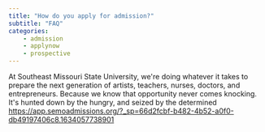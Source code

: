 ```yaml
---
title: "How do you apply for admission?"
subtitle: "FAQ"
categories:
    - admission
    - applynow
    - prospective
---
```

At Southeast Missouri State University, we're doing whatever it takes to prepare the next generation of artists, teachers, nurses, doctors, and entrepreneurs. Because we know that opportunity never comes knocking. It's hunted down by the hungry, and seized by the determined
https://app.semoadmissions.org/?_sp=66d2fcbf-b482-4b52-a0f0-db49197406c8.1634057738901
